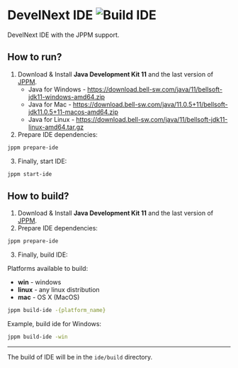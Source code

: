 # DevelNext IDE ![Build IDE](https://github.com/jphp-group/develnext-ide/workflows/Build%20IDE/badge.svg)

DevelNext IDE with the JPPM support.

## How to run?

1. Download & Install **Java Development Kit 11** and the last version of [JPPM](https://github.com/jphp-group/jphp/tree/master/packager).
   - Java for Windows - https://download.bell-sw.com/java/11/bellsoft-jdk11-windows-amd64.zip
   - Java for Mac - https://download.bell-sw.com/java/11.0.5+11/bellsoft-jdk11.0.5+11-macos-amd64.zip
   - Java for Linux - https://download.bell-sw.com/java/11/bellsoft-jdk11-linux-amd64.tar.gz
2. Prepare IDE dependencies:
```bash
jppm prepare-ide
```
3. Finally, start IDE:
```bash
jppm start-ide
```

## How to build?
1. Download & Install **Java Development Kit 11** and the last version of [JPPM](https://github.com/jphp-group/jphp/tree/master/packager).
2. Prepare IDE dependencies:
```bash
jppm prepare-ide
```
3. Finally, build IDE:

Platforms available to build:

* **win** - windows
* **linux** - any linux distribution
* **mac** - OS X (MacOS)

```bash
jppm build-ide -{platform_name}
```

Example, build ide for Windows:
```bash
jppm build-ide -win
```

********************

The build of IDE will be in the `ide/build` directory.
